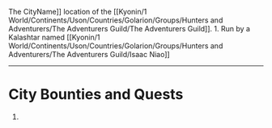 The CityName]] location of the [[Kyonin/1 World/Continents/Uson/Countries/Golarion/Groups/Hunters and Adventurers/The Adventurers Guild/The Adventurers Guild]].
	1. Run by a Kalashtar named [[Kyonin/1 World/Continents/Uson/Countries/Golarion/Groups/Hunters and Adventurers/The Adventurers Guild/Isaac Niao]] 

---
# City Bounties and Quests
1. 